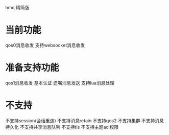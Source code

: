 hmq 精简版

# 当前功能
qos0消息收发
支持websocket消息收发

# 准备支持功能
qos1消息收发
基本认证
遗嘱消息发送
支持lua消息处理

# 不支持
不支持session(会话重连)
不支持消息retain
不支持qos2
不支持集群
不支持消息持久化
不支持共享消息队列
不支持tls
不支持主题acl权限